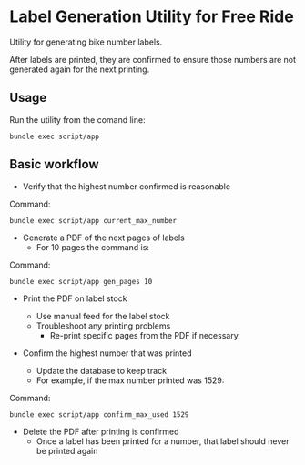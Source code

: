 # Label Generation Utility for Free Ride

Utility for generating bike number labels. 

After labels are printed, they are confirmed to ensure those numbers are not generated again for the next printing. 

## Usage

Run the utility from the comand line:

    bundle exec script/app

## Basic workflow

* Verify that the highest number confirmed is reasonable

Command:

    bundle exec script/app current_max_number

* Generate a PDF of the next pages of labels
    * For 10 pages the command is:

Command:

    bundle exec script/app gen_pages 10


* Print the PDF on label stock
    * Use manual feed for the label stock
    * Troubleshoot any printing problems
        * Re-print specific pages from the PDF if necessary

* Confirm the highest number that was printed
    * Update the database to keep track
    * For example, if the max number printed was 1529:

Command:

    bundle exec script/app confirm_max_used 1529


* Delete the PDF after printing is confirmed
    * Once a label has been printed for a number, that label should never be printed again

